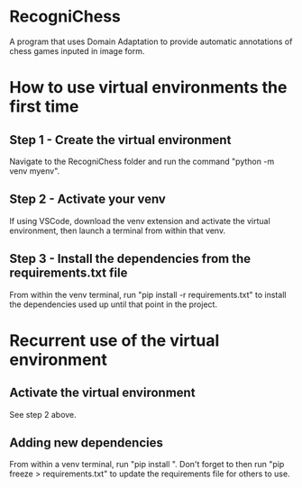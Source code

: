 # RecogniChess

A program that uses Domain Adaptation to provide automatic annotations of chess games inputed in image form.

# How to use virtual environments the first time

## Step 1 - Create the virtual environment

Navigate to the RecogniChess folder and run the command "python -m venv myenv".

## Step 2 - Activate your venv

If using VSCode, download the venv extension and activate the virtual environment, then launch a terminal from within that venv.

## Step 3 - Install the dependencies from the requirements.txt file

From within the venv terminal, run "pip install -r requirements.txt" to install the dependencies used up until that point in the project.

# Recurrent use of the virtual environment

## Activate the virtual environment

See step 2 above.

## Adding new dependencies

From within a venv terminal, run "pip install <dependency>". Don't forget to then run "pip freeze > requirements.txt" to update the requirements file for others to use.

